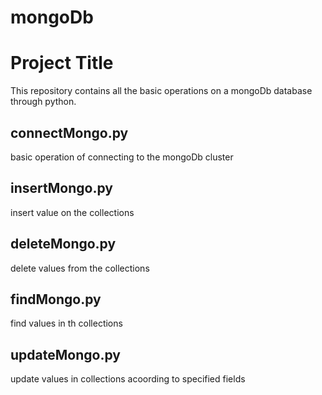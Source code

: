 # mongoDb
# Project Title

This repository contains all the basic operations on a mongoDb database through python.

## connectMongo.py
basic operation of connecting to the mongoDb cluster

## insertMongo.py
insert value on the collections

## deleteMongo.py
delete values from the collections

## findMongo.py
find values in th collections

## updateMongo.py
update values in collections acoording to specified fields
